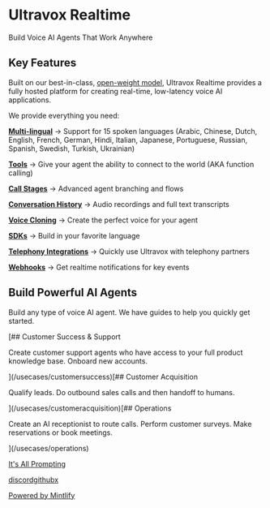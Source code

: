 # Ultravox Realtime

Build Voice AI Agents That Work Anywhere

## Key Features

Built on our best-in-class, [open-weight model](https://github.com/fixie-ai/ultravox), Ultravox Realtime provides a fully hosted platform for creating real-time, low-latency voice AI applications.

We provide everything you need:

[**Multi-lingual**](/essentials/multilingual-agents) → Support for 15 spoken languages (Arabic, Chinese, Dutch, English, French, German, Hindi, Italian, Japanese, Portuguese, Russian, Spanish, Swedish, Turkish, Ukrainian)

[**Tools**](/essentials/tools) → Give your agent the ability to connect to the world (AKA function calling)

[**Call Stages**](/guides/callstages) → Advanced agent branching and flows

[**Conversation History**](/api-reference/calls/calls-messages-list) → Audio recordings and full text transcripts

[**Voice Cloning**](/essentials/voices) → Create the perfect voice for your agent

[**SDKs**](/essentials/sdk) → Build in your favorite language

[**Telephony Integrations**](/essentials/telephony) → Quickly use Ultravox with telephony partners

[**Webhooks**](/guides/webhooks) → Get realtime notifications for key events

## Build Powerful AI Agents

Build any type of voice AI agent. We have guides to help you quickly get started.

[## Customer Success & Support

Create customer support agents who have access to your full product knowledge base. Onboard new accounts.

](/usecases/customersuccess)[## Customer Acquisition

Qualify leads. Do outbound sales calls and then handoff to humans.

](/usecases/customeracquisition)[## Operations

Create an AI receptionist to route calls. Perform customer surveys. Make reservations or book meetings.

](/usecases/operations)

[It's All Prompting](/gettingstarted/rule1)

[discord](https://discord.gg/Qw6KHxv8YB)[github](https://github.com/fixie-ai/ultravox)[x](https://x.com/fixieai)

[Powered by Mintlify](https://mintlify.com/preview-request?utm_campaign=poweredBy&utm_medium=docs&utm_source=docs.ultravox.ai)

